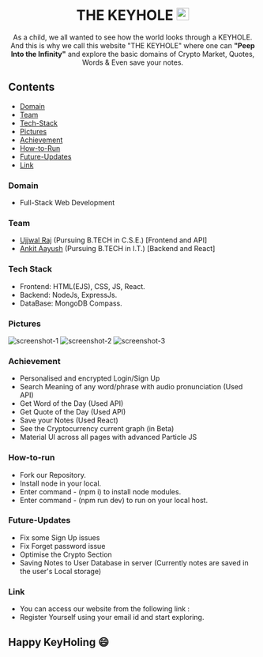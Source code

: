<h1 align="center">THE KEYHOLE <img src="https://cdn.jsdelivr.net/gh/uzibytes/The-Keyhole@master/public/image/logo_1.1.png" width="25px"></h1>
 <p align="center">As a child, we all wanted to see how the world looks through a KEYHOLE. And this is why we call this website "THE KEYHOLE" where one can <b>"Peep Into the Infinity"</b> and explore the basic domains of Crypto Market, Quotes, Words & Even save your notes.</p>
 
## Contents

- [Domain](#Domain)
- [Team](#Team)
- [Tech-Stack](#Tech-Stack)
- [Pictures](#Pictures)
- [Achievement](#Achievement)
- [How-to-Run](#How-to-run)
- [Future-Updates](#Future-Updates)
- [Link](#Link)


### Domain

- Full-Stack Web Development

### Team

- <a href="https://github.com/uzibytes">Ujjwal Raj</a> (Pursuing B.TECH in C.S.E.) [Frontend and API]
- <a href="https://github.com/Ankitaayush">Ankit Aayush</a> (Pursuing B.TECH in I.T.) [Backend and React]

### Tech Stack

- Frontend: HTML(EJS), CSS, JS, React.
- Backend: NodeJs, ExpressJs.
- DataBase: MongoDB Compass.

### Pictures

![screenshot-1](https://cdn.jsdelivr.net/gh/Ankitaayush/The-Keyhole@master/Screen%20Shots/ss-1.0.png)
![screenshot-2](https://cdn.jsdelivr.net/gh/Ankitaayush/The-Keyhole@master/Screen%20Shots/ss-2.png)
![screenshot-3](https://cdn.jsdelivr.net/gh/Ankitaayush/The-Keyhole@master/Screen%20Shots/SS-1.png)

### Achievement

- Personalised and encrypted Login/Sign Up
- Search Meaning of any word/phrase with audio pronunciation (Used API)
- Get Word of the Day (Used API)
- Get Quote of the Day (Used API)
- Save your Notes (Used React)
- See the Cryptocurrency current graph (in Beta)
- Material UI across all pages with advanced Particle JS

### How-to-run

- Fork our Repository.
- Install node in your local.
- Enter command - (npm i) to install node modules.
- Enter command - (npm run dev) to run on your local host.

### Future-Updates

- Fix some Sign Up issues
- Fix Forget password issue
- Optimise the Crypto Section
- Saving Notes to User Database in server (Currently notes are saved in the user's Local storage)


### Link

- You can access our website from the following link : 
- Register Yourself using your email id and start exploring.

## Happy KeyHoling 😄
